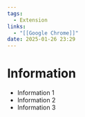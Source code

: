 ```yaml
---
tags:
  - Extension
links:
  - "[[Google Chrome]]"
date: 2025-01-26 23:29
---
```


# Information

- Information 1
- Information 2
- Information 3